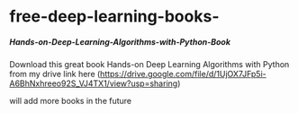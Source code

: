 # free-deep-learning-books-

##### Hands-on-Deep-Learning-Algorithms-with-Python-Book



Download this great book Hands-on Deep Learning Algorithms with Python from my drive link here (https://drive.google.com/file/d/1UjOX7JFp5i-A6BhNxhreeo92S_VJ4TX1/view?usp=sharing)


will add more books in the future 
